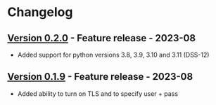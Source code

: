 # Changelog

## [Version 0.2.0](https://github.com/dataiku/dss-plugin-sendmail/releases/tag/v0.2.0) - Feature release - 2023-08

- Added support for python versions 3.8, 3.9, 3.10 and 3.11 (DSS-12)

## [Version 0.1.9](https://github.com/dataiku/dss-plugin-sendmail/releases/tag/v0.1.9) - Feature release - 2023-08

- Added ability to turn on TLS and to specify user + pass
